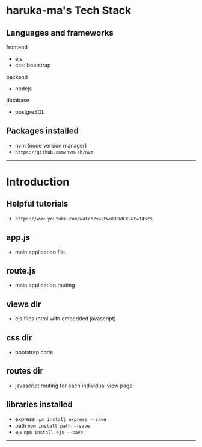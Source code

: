 # haruka-ma's Tech Stack

## Languages and frameworks

frontend
- ejs
- css: bootstrap

backend
- nodejs

database
- postgreSQL


## Packages installed

- nvm (node version manager)
- `https://github.com/nvm-sh/nvm`
______________________________________________________

# Introduction

## Helpful tutorials
- `https://www.youtube.com/watch?v=EMwu8F0dCXE&t=1452s`

## app.js
- main application file

## route.js
- main application routing

## views dir
- ejs files (html with embedded javascript)

## css dir
- bootstrap code

## routes dir
- javascript routing for each individual view page

## libraries installed
- express `npm install express --save`
- path `npm install path --save`
- ejs `npm install ejs --save`

______________________________________________________





